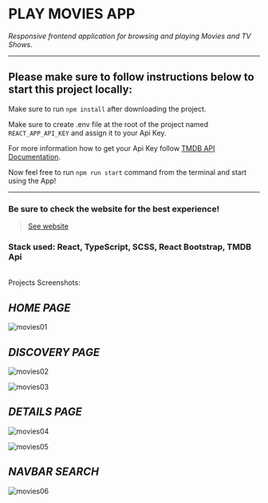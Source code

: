 # PLAY MOVIES APP

*Responsive frontend application for browsing and playing Movies and TV Shows.*

<hr />

## Please make sure to follow instructions below to start this project locally:

Make sure to run `npm install` after downloading the project.

Make sure to create .env file at the root of the project named `REACT_APP_API_KEY` and assign it to your Api Key.

For more information how to get your Api Key follow [TMDB API Documentation](https://www.themoviedb.org/documentation/api).

Now feel free to run `npm run start` command from the terminal and start using the App!

<hr />

### Be sure to check the website for the best experience!
> [See website](https://react-movies-steel.vercel.app/)

### Stack used: React, TypeScript, SCSS, React Bootstrap, TMDB Api

<br />
Projects Screenshots:

## *HOME PAGE*

![movies01](https://user-images.githubusercontent.com/46372998/179545121-e252b8b0-2753-4a5d-b904-40e088246928.png)

## *DISCOVERY PAGE*

![movies02](https://user-images.githubusercontent.com/46372998/179545197-a6a05fdc-8865-42da-aaae-7e82278bab88.png)

![movies03](https://user-images.githubusercontent.com/46372998/179545251-d1dadd15-3212-4391-884d-bba287f2f59a.png)

## *DETAILS PAGE*

![movies04](https://user-images.githubusercontent.com/46372998/179545299-ec2bc490-b516-4291-b8f6-d94aab829ce4.png)

![movies05](https://user-images.githubusercontent.com/46372998/179545334-806cd423-4123-49fd-b26d-7b2599cf82c7.png)

## *NAVBAR SEARCH*

![movies06](https://user-images.githubusercontent.com/46372998/179545426-fb4ce8dc-e8d1-4738-8d06-0d7599b64202.png)



